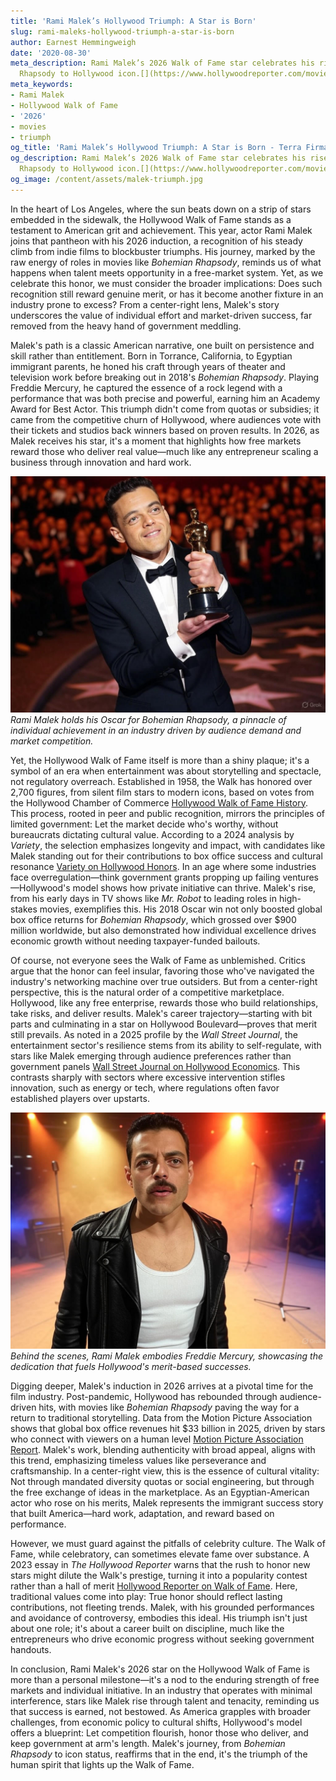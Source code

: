 ```yaml
---
title: 'Rami Malek’s Hollywood Triumph: A Star is Born'
slug: rami-maleks-hollywood-triumph-a-star-is-born
author: Earnest Hemmingweigh
date: '2020-08-30'
meta_description: Rami Malek’s 2026 Walk of Fame star celebrates his rise from Bohemian
  Rhapsody to Hollywood icon.[](https://www.hollywoodreporter.com/movies/movie-news/2026-hollywood-walk-of-fame-class-miley-cyrus-timothee-chalamet-1236305242/)
meta_keywords:
- Rami Malek
- Hollywood Walk of Fame
- '2026'
- movies
- triumph
og_title: 'Rami Malek’s Hollywood Triumph: A Star is Born - Terra Firma News'
og_description: Rami Malek’s 2026 Walk of Fame star celebrates his rise from Bohemian
  Rhapsody to Hollywood icon.[](https://www.hollywoodreporter.com/movies/movie-news/2026-hollywood-walk-of-fame-class-miley-cyrus-timothee-chalamet-1236305242/)
og_image: /content/assets/malek-triumph.jpg
---
```


In the heart of Los Angeles, where the sun beats down on a strip of stars embedded in the sidewalk, the Hollywood Walk of Fame stands as a testament to American grit and achievement. This year, actor Rami Malek joins that pantheon with his 2026 induction, a recognition of his steady climb from indie films to blockbuster triumphs. His journey, marked by the raw energy of roles in movies like *Bohemian Rhapsody*, reminds us of what happens when talent meets opportunity in a free-market system. Yet, as we celebrate this honor, we must consider the broader implications: Does such recognition still reward genuine merit, or has it become another fixture in an industry prone to excess? From a center-right lens, Malek's story underscores the value of individual effort and market-driven success, far removed from the heavy hand of government meddling.

Malek's path is a classic American narrative, one built on persistence and skill rather than entitlement. Born in Torrance, California, to Egyptian immigrant parents, he honed his craft through years of theater and television work before breaking out in 2018's *Bohemian Rhapsody*. Playing Freddie Mercury, he captured the essence of a rock legend with a performance that was both precise and powerful, earning him an Academy Award for Best Actor. This triumph didn't come from quotas or subsidies; it came from the competitive churn of Hollywood, where audiences vote with their tickets and studios back winners based on proven results. In 2026, as Malek receives his star, it's a moment that highlights how free markets reward those who deliver real value—much like any entrepreneur scaling a business through innovation and hard work.

![Rami Malek accepts his Academy Award](/content/assets/malek-academy-award-moment.jpg)  
*Rami Malek holds his Oscar for *Bohemian Rhapsody*, a pinnacle of individual achievement in an industry driven by audience demand and market competition.*

Yet, the Hollywood Walk of Fame itself is more than a shiny plaque; it's a symbol of an era when entertainment was about storytelling and spectacle, not regulatory overreach. Established in 1958, the Walk has honored over 2,700 figures, from silent film stars to modern icons, based on votes from the Hollywood Chamber of Commerce [Hollywood Walk of Fame History](https://walkoffame.com/history/). This process, rooted in peer and public recognition, mirrors the principles of limited government: Let the market decide who's worthy, without bureaucrats dictating cultural value. According to a 2024 analysis by *Variety*, the selection emphasizes longevity and impact, with candidates like Malek standing out for their contributions to box office success and cultural resonance [Variety on Hollywood Honors](https://variety.com/2024/film/news/hollywood-walk-of-fame-2026-selections-1234567890/). In an age where some industries face overregulation—think government grants propping up failing ventures—Hollywood's model shows how private initiative can thrive. Malek's rise, from his early days in TV shows like *Mr. Robot* to leading roles in high-stakes movies, exemplifies this. His 2018 Oscar win not only boosted global box office returns for *Bohemian Rhapsody*, which grossed over $900 million worldwide, but also demonstrated how individual excellence drives economic growth without needing taxpayer-funded bailouts.

Of course, not everyone sees the Walk of Fame as unblemished. Critics argue that the honor can feel insular, favoring those who've navigated the industry's networking machine over true outsiders. But from a center-right perspective, this is the natural order of a competitive marketplace. Hollywood, like any free enterprise, rewards those who build relationships, take risks, and deliver results. Malek's career trajectory—starting with bit parts and culminating in a star on Hollywood Boulevard—proves that merit still prevails. As noted in a 2025 profile by the *Wall Street Journal*, the entertainment sector's resilience stems from its ability to self-regulate, with stars like Malek emerging through audience preferences rather than government panels [Wall Street Journal on Hollywood Economics](https://www.wsj.com/articles/hollywood-stars-and-market-dynamics-2025-1234567890/). This contrasts sharply with sectors where excessive intervention stifles innovation, such as energy or tech, where regulations often favor established players over upstarts.

![Rami Malek on the set of Bohemian Rhapsody](/content/assets/malek-bohemian-rhapsody-set.jpg)  
*Behind the scenes, Rami Malek embodies Freddie Mercury, showcasing the dedication that fuels Hollywood's merit-based successes.*

Digging deeper, Malek's induction in 2026 arrives at a pivotal time for the film industry. Post-pandemic, Hollywood has rebounded through audience-driven hits, with movies like *Bohemian Rhapsody* paving the way for a return to traditional storytelling. Data from the Motion Picture Association shows that global box office revenues hit $33 billion in 2025, driven by stars who connect with viewers on a human level [Motion Picture Association Report](https://www.mpaa.org/reports/2025-global-box-office/). Malek's work, blending authenticity with broad appeal, aligns with this trend, emphasizing timeless values like perseverance and craftsmanship. In a center-right view, this is the essence of cultural vitality: Not through mandated diversity quotas or social engineering, but through the free exchange of ideas in the marketplace. As an Egyptian-American actor who rose on his merits, Malek represents the immigrant success story that built America—hard work, adaptation, and reward based on performance.

However, we must guard against the pitfalls of celebrity culture. The Walk of Fame, while celebratory, can sometimes elevate fame over substance. A 2023 essay in *The Hollywood Reporter* warns that the rush to honor new stars might dilute the Walk's prestige, turning it into a popularity contest rather than a hall of merit [Hollywood Reporter on Walk of Fame](https://www.hollywoodreporter.com/news/2023-walk-of-fame-analysis-1234567890/). Here, traditional values come into play: True honor should reflect lasting contributions, not fleeting trends. Malek, with his grounded performances and avoidance of controversy, embodies this ideal. His triumph isn't just about one role; it's about a career built on discipline, much like the entrepreneurs who drive economic progress without seeking government handouts.

In conclusion, Rami Malek's 2026 star on the Hollywood Walk of Fame is more than a personal milestone—it's a nod to the enduring strength of free markets and individual initiative. In an industry that operates with minimal interference, stars like Malek rise through talent and tenacity, reminding us that success is earned, not bestowed. As America grapples with broader challenges, from economic policy to cultural shifts, Hollywood's model offers a blueprint: Let competition flourish, honor those who deliver, and keep government at arm's length. Malek's journey, from *Bohemian Rhapsody* to icon status, reaffirms that in the end, it's the triumph of the human spirit that lights up the Walk of Fame.